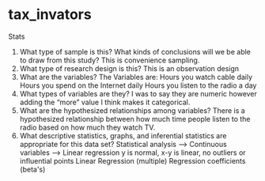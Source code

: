 # tax_invators
Stats
1.	What type of sample is this? What kinds of conclusions will we be able to draw from this study?
  This is convenience sampling.
2.	What type of research design is this?
  This is an observation design
3.	What are the variables?
  The Variables are:
	  Hours you watch cable daily
	  Hours you spend on the Internet daily
	  Hours you listen to the radio a day
4.	What types of variables are they?
  I was to say they are numeric however adding the “more” value I think makes it categorical.
5.	What are the hypothesized relationships among variables?
  There is a hypothesized relationship between how much time people listen to the radio based on how much they watch TV.
6.	What descriptive statistics, graphs, and inferential statistics are appropriate for this data set?
  Statistical analysis --> Continuous variables --> Linear regression
  y is normal, x-y is linear, no outliers or influential points
  Linear Regression (multiple)
  Regression coefficients (beta's)
